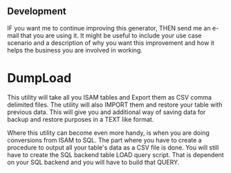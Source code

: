 ## Development
IF you want me to continue improving this generator, THEN send me an e-mail that you are using it.
 It might be useful to include your use case scenario and a description of why you want this improvement and how it helps the business you are involved in working.
 
# DumpLoad
This utility will take all you ISAM tables and Export them as CSV comma delimited files.
 The utility will also IMPORT them and restore your table with previous data. This will give you
 and additional way of saving data for backup and restore purposes in a TEXT like format.

Where this utility can become even more handy, is when you are doing conversions from ISAM to SQL.
 The part where you have to create a procedure to output all your table's data as a CSV file is done.
 You will still have to create the SQL backend table LOAD query script. That is dependent on your SQL
 backend and you will have to build that QUERY.
